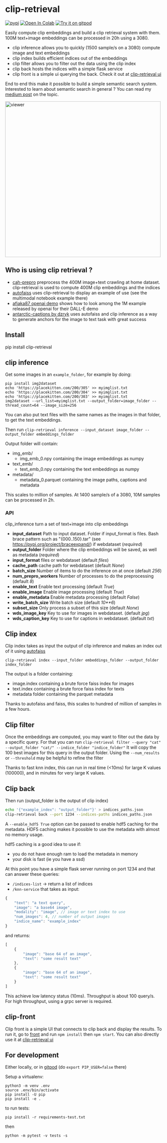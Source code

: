# clip-retrieval
[![pypi](https://img.shields.io/pypi/v/clip-retrieval.svg)](https://pypi.python.org/pypi/clip-retrieval)
[![Open In Colab](https://colab.research.google.com/assets/colab-badge.svg)](https://colab.research.google.com/github/rom1504/clip-retrieval/blob/master/notebook/clip-retrieval-getting-started.ipynb)
[![Try it on gitpod](https://img.shields.io/badge/try-on%20gitpod-brightgreen.svg)](https://gitpod.io/#https://github.com/rom1504/clip-retrieval)

Easily compute clip embeddings and build a clip retrieval system with them. 100M text+image embeddings can be processed in 20h using a 3080.

* clip inference allows you to quickly (1500 sample/s on a 3080) compute image and text embeddings
* clip index builds efficient indices out of the embeddings
* clip filter allows you to filter out the data using the clip index
* clip back hosts the indices with a simple flask service
* clip front is a simple ui querying the back. Check it out at [clip-retrieval ui](https://rom1504.github.io/clip-retrieval/)

End to end this make it possible to build a simple semantic search system.
Interested to learn about semantic search in general ? You can read my [medium post](https://rom1504.medium.com/semantic-search-with-embeddings-index-anything-8fb18556443c) on the topic.

[<img src="./clip-front-pic.png" alt="viewer" width="500">](https://rom1504.github.io/clip-retrieval/)

## Who is using clip retrieval ?

* [cah-prepro](https://github.com/rom1504/cah-prepro) preprocess the 400M image+text crawling at home dataset. clip-retrieval is used to compute 400M clip embeddings and the indices
* [autofaiss](https://github.com/criteo/autofaiss) uses clip-retrieval to display an example of use (see the multimodal notebook example there)
* [afiaka87 openai demo](https://gist.github.com/afiaka87/f662486fc45199fa4394f3456c8246d7#file-dalle_blog_semantic_search-ipynb) shows how to look among the 1M example released by openai for their DALL-E demo
* [antarctic-captions by dzryk](https://github.com/dzryk/antarctic-captions) uses autofaiss and clip inference as a way to generate anchors for the image to text task with great success

## Install

pip install clip-retrieval

## clip inference

Get some images in an `example_folder`, for example by doing:
```
pip install img2dataset
echo 'https://placekitten.com/200/305' >> myimglist.txt
echo 'https://placekitten.com/200/304' >> myimglist.txt
echo 'https://placekitten.com/200/303' >> myimglist.txt
img2dataset --url_list=myimglist.txt --output_folder=image_folder --thread_count=64 --image_size=256
```
You can also put text files with the same names as the images in that folder, to get the text embeddings.

Then run `clip-retrieval inference --input_dataset image_folder --output_folder embeddings_folder`

Output folder will contain:
* img_emb/
    * img_emb_0.npy containing the image embeddings as numpy
* text_emb/
    * text_emb_0.npy containing the text embeddings as numpy
* metadata/
    * metadata_0.parquet containing the image paths, captions and metadata

This scales to million of samples. At 1400 sample/s of a 3080, 10M samples can be processed in 2h.

### API

clip_inference turn a set of text+image into clip embeddings

* **input_dataset** Path to input dataset. Folder if input_format is files. Bash brace pattern such as "{000..150}.tar" (see https://pypi.org/project/braceexpand/) if webdataset (*required*)
* **output_folder** Folder where the clip embeddings will be saved, as well as metadata (*required*)
* **input_format** files or webdataset (default *files*)
* **cache_path** cache path for webdataset (default *None*)
* **batch_size** Number of items to do the inference on at once (default *256*)
* **num_prepro_workers** Number of processes to do the preprocessing (default *8*)
* **enable_text** Enable text processing (default *True*)
* **enable_image** Enable image processing (default *True*)
* **enable_metadata** Enable metadata processing (default *False*)
* **write_batch_size** Write batch size (default *10**6*)
* **subset_size** Only process a subset of this size (default *None*)
* **wds_image_key** Key to use for images in webdataset. (default *jpg*)
* **wds_caption_key** Key to use for captions in webdataset. (default *txt*)

## Clip index

Clip index takes as input the output of clip inference and makes an index out of it using [autofaiss](https://github.com/criteo/autofaiss)

`clip-retrieval index --input_folder embeddings_folder --output_folder index_folder`

The output is a folder containing:
* image.index containing a brute force faiss index for images
* text.index containing a brute force faiss index for texts
* metadata folder containing the parquet metadata

Thanks to autofaiss and faiss, this scales to hundred of million of samples in a few hours.

## Clip filter

Once the embeddings are computed, you may want to filter out the data by a specific query.
For that you can run `clip-retrieval filter --query "cat" --output_folder "cat/" --indice_folder "indice_folder"`
It will copy the 100 best images for this query in the output folder.
Using the `--num_results` or `--threshold` may be helpful to refine the filter

Thanks to fast knn index, this can run in real time (<10ms) for large K values (100000), and in minutes for very large K values.

## Clip back

Then run (output_folder is the output of clip index)
```bash
echo '{"example_index": "output_folder"}' > indices_paths.json
clip-retrieval back --port 1234 --indices-paths indices_paths.json
```

A `--enable_hdf5 True` option can be passed to enable hdf5 caching for the metadata.
HDF5 caching makes it possible to use the metadata with almost no memory usage.

hdf5 caching is a good idea to use if:
* you do not have enough ram to load the metadata in memory
* your disk is fast (ie you have a ssd)

At this point you have a simple flask server running on port 1234 and that can answer these queries:

* `/indices-list` -> return a list of indices
* `/knn-service` that takes as input:
```js
{
    "text": "a text query",
    "image": "a base64 image",
    "modality": "image", // image or text index to use
    "num_images": 4, // number of output images
    "indice_name": "example_index"
}
```
and returns:
```js
[
    {
        "image": "base 64 of an image",
        "text": "some result text"
    },
    {
        "image": "base 64 of an image",
        "text": "some result text"
    }
]
```

This achieve low latency status (10ms). Throughput is about 100 query/s. For high throughput, using a grpc server is required.

## clip-front

Clip front is a simple UI that connects to clip back and display the results.
To run it, go to [front](front) and run `npm install` then `npm start`.
You can also directly use it at [clip-retrieval ui](https://rom1504.github.io/clip-retrieval/)

## For development

Either locally, or in [gitpod](https://gitpod.io/#https://github.com/rom1504/img2dataset) (do `export PIP_USER=false` there)

Setup a virtualenv:

```
python3 -m venv .env
source .env/bin/activate
pip install -U pip
pip install -e .
```

to run tests:
```
pip install -r requirements-test.txt
```
then 
```
python -m pytest -v tests -s
```
